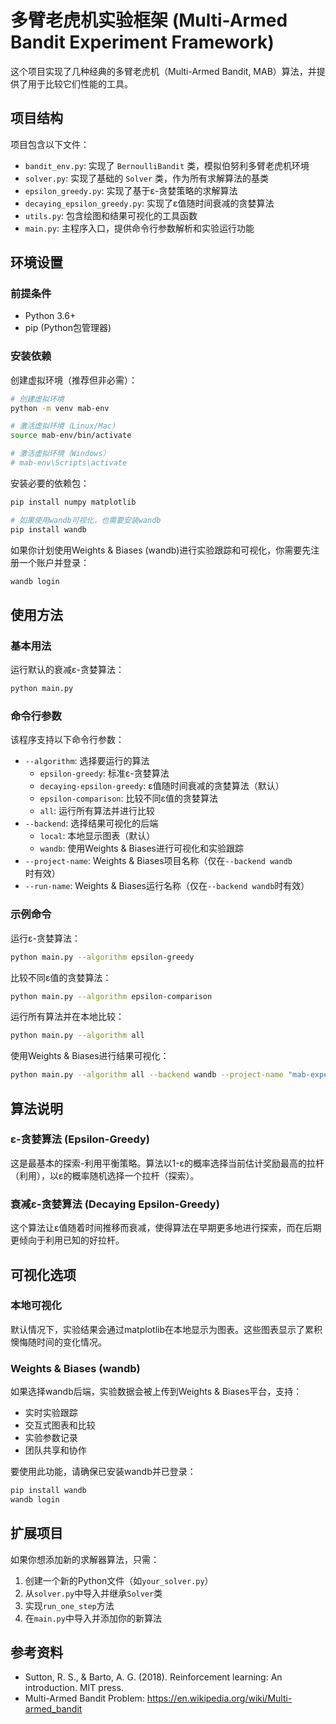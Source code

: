 # 多臂老虎机实验框架 (Multi-Armed Bandit Experiment Framework)

这个项目实现了几种经典的多臂老虎机（Multi-Armed Bandit, MAB）算法，并提供了用于比较它们性能的工具。

## 项目结构

项目包含以下文件：

- `bandit_env.py`: 实现了 `BernoulliBandit` 类，模拟伯努利多臂老虎机环境
- `solver.py`: 实现了基础的 `Solver` 类，作为所有求解算法的基类
- `epsilon_greedy.py`: 实现了基于ε-贪婪策略的求解算法
- `decaying_epsilon_greedy.py`: 实现了ε值随时间衰减的贪婪算法
- `utils.py`: 包含绘图和结果可视化的工具函数
- `main.py`: 主程序入口，提供命令行参数解析和实验运行功能

## 环境设置

### 前提条件

- Python 3.6+
- pip (Python包管理器)

### 安装依赖

创建虚拟环境（推荐但非必需）：

```bash
# 创建虚拟环境
python -m venv mab-env

# 激活虚拟环境（Linux/Mac）
source mab-env/bin/activate

# 激活虚拟环境（Windows）
# mab-env\Scripts\activate
```

安装必要的依赖包：

```bash
pip install numpy matplotlib

# 如果使用wandb可视化，也需要安装wandb
pip install wandb
```

如果你计划使用Weights & Biases (wandb)进行实验跟踪和可视化，你需要先注册一个账户并登录：

```bash
wandb login
```

## 使用方法

### 基本用法

运行默认的衰减ε-贪婪算法：

```bash
python main.py
```

### 命令行参数

该程序支持以下命令行参数：

- `--algorithm`: 选择要运行的算法
  - `epsilon-greedy`: 标准ε-贪婪算法
  - `decaying-epsilon-greedy`: ε值随时间衰减的贪婪算法（默认）
  - `epsilon-comparison`: 比较不同ε值的贪婪算法
  - `all`: 运行所有算法并进行比较
- `--backend`: 选择结果可视化的后端
  - `local`: 本地显示图表（默认）
  - `wandb`: 使用Weights & Biases进行可视化和实验跟踪
- `--project-name`: Weights & Biases项目名称（仅在`--backend wandb`时有效）
- `--run-name`: Weights & Biases运行名称（仅在`--backend wandb`时有效）

### 示例命令

运行ε-贪婪算法：

```bash
python main.py --algorithm epsilon-greedy
```

比较不同ε值的贪婪算法：

```bash
python main.py --algorithm epsilon-comparison
```

运行所有算法并在本地比较：

```bash
python main.py --algorithm all
```

使用Weights & Biases进行结果可视化：

```bash
python main.py --algorithm all --backend wandb --project-name "mab-experiments"
```

## 算法说明

### ε-贪婪算法 (Epsilon-Greedy)

这是最基本的探索-利用平衡策略。算法以1-ε的概率选择当前估计奖励最高的拉杆（利用），以ε的概率随机选择一个拉杆（探索）。

### 衰减ε-贪婪算法 (Decaying Epsilon-Greedy)

这个算法让ε值随着时间推移而衰减，使得算法在早期更多地进行探索，而在后期更倾向于利用已知的好拉杆。

## 可视化选项

### 本地可视化

默认情况下，实验结果会通过matplotlib在本地显示为图表。这些图表显示了累积懊悔随时间的变化情况。

### Weights & Biases (wandb)

如果选择wandb后端，实验数据会被上传到Weights & Biases平台，支持：

- 实时实验跟踪
- 交互式图表和比较
- 实验参数记录
- 团队共享和协作

要使用此功能，请确保已安装wandb并已登录：

```bash
pip install wandb
wandb login
```

## 扩展项目

如果你想添加新的求解器算法，只需：

1. 创建一个新的Python文件（如`your_solver.py`）
2. 从`solver.py`中导入并继承`Solver`类
3. 实现`run_one_step`方法
4. 在`main.py`中导入并添加你的新算法

## 参考资料

- Sutton, R. S., & Barto, A. G. (2018). Reinforcement learning: An introduction. MIT press.
- Multi-Armed Bandit Problem: https://en.wikipedia.org/wiki/Multi-armed_bandit
